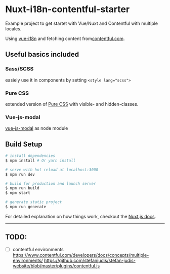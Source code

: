 # Nuxt-i18n-contentful-starter

Example project to get startet with Vue/Nuxt and Contentful with multiple locales.

Using [vue-i18n](https://github.com/kazupon/vue-i18n) and fetching content from[contentful.com](https://www.contentful.com/).



## Useful basics included

### Sass/SCSS
easiely use it in components by setting `<style lang="scss">`

### Pure CSS
extended version of [Pure CSS](http://purecss.io) with visible- and hidden-classes. 

### Vue-js-modal
[vue-js-modal](https://www.npmjs.com/package/vue-js-modal) as node module 


## Build Setup

``` bash
# install dependencies
$ npm install # Or yarn install

# serve with hot reload at localhost:3000
$ npm run dev

# build for production and launch server
$ npm run build
$ npm start

# generate static project
$ npm run generate
```

For detailed explanation on how things work, checkout the [Nuxt.js docs](https://github.com/nuxt/nuxt.js).


---

## TODO:

- [ ] contentful environments 
      https://www.contentful.com/developers/docs/concepts/multiple-environments/
      https://github.com/stefanjudis/stefan-judis-website/blob/master/plugins/contentful.js
